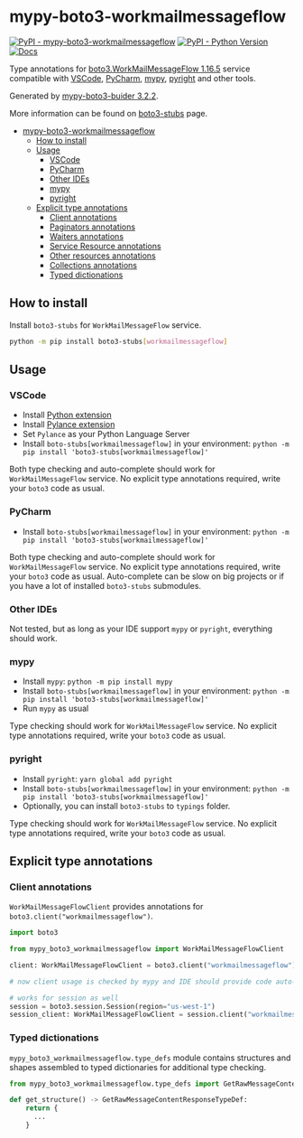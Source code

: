 # mypy-boto3-workmailmessageflow

[![PyPI - mypy-boto3-workmailmessageflow](https://img.shields.io/pypi/v/mypy-boto3-workmailmessageflow.svg?color=blue)](https://pypi.org/project/mypy-boto3-workmailmessageflow)
[![PyPI - Python Version](https://img.shields.io/pypi/pyversions/mypy-boto3-workmailmessageflow.svg?color=blue)](https://pypi.org/project/mypy-boto3-workmailmessageflow)
[![Docs](https://img.shields.io/readthedocs/mypy-boto3-builder.svg?color=blue)](https://mypy-boto3-builder.readthedocs.io/)

Type annotations for
[boto3.WorkMailMessageFlow 1.16.5](https://boto3.amazonaws.com/v1/documentation/api/1.16.5/reference/services/workmailmessageflow.html#WorkMailMessageFlow) service
compatible with
[VSCode](https://code.visualstudio.com/),
[PyCharm](https://www.jetbrains.com/pycharm/),
[mypy](https://github.com/python/mypy),
[pyright](https://github.com/microsoft/pyright)
and other tools.

Generated by [mypy-boto3-buider 3.2.2](https://github.com/vemel/mypy_boto3_builder).

More information can be found on [boto3-stubs](https://pypi.org/project/boto3-stubs/) page.

- [mypy-boto3-workmailmessageflow](#mypy-boto3-workmailmessageflow)
  - [How to install](#how-to-install)
  - [Usage](#usage)
    - [VSCode](#vscode)
    - [PyCharm](#pycharm)
    - [Other IDEs](#other-ides)
    - [mypy](#mypy)
    - [pyright](#pyright)
  - [Explicit type annotations](#explicit-type-annotations)
    - [Client annotations](#client-annotations)
    - [Paginators annotations](#paginators-annotations)
    - [Waiters annotations](#waiters-annotations)
    - [Service Resource annotations](#service-resource-annotations)
    - [Other resources annotations](#other-resources-annotations)
    - [Collections annotations](#collections-annotations)
    - [Typed dictionations](#typed-dictionations)

## How to install

Install `boto3-stubs` for `WorkMailMessageFlow` service.

```bash
python -m pip install boto3-stubs[workmailmessageflow]
```

## Usage

### VSCode

- Install [Python extension](https://marketplace.visualstudio.com/items?itemName=ms-python.python)
- Install [Pylance extension](https://marketplace.visualstudio.com/items?itemName=ms-python.vscode-pylance)
- Set `Pylance` as your Python Language Server
- Install `boto-stubs[workmailmessageflow]` in your environment: `python -m pip install 'boto3-stubs[workmailmessageflow]'`

Both type checking and auto-complete should work for `WorkMailMessageFlow` service.
No explicit type annotations required, write your `boto3` code as usual.

### PyCharm

- Install `boto-stubs[workmailmessageflow]` in your environment: `python -m pip install 'boto3-stubs[workmailmessageflow]'`

Both type checking and auto-complete should work for `WorkMailMessageFlow` service.
No explicit type annotations required, write your `boto3` code as usual.
Auto-complete can be slow on big projects or if you have a lot of installed `boto3-stubs` submodules.

### Other IDEs

Not tested, but as long as your IDE support `mypy` or `pyright`, everything should work.

### mypy

- Install `mypy`: `python -m pip install mypy`
- Install `boto-stubs[workmailmessageflow]` in your environment: `python -m pip install 'boto3-stubs[workmailmessageflow]'`
- Run `mypy` as usual

Type checking should work for `WorkMailMessageFlow` service.
No explicit type annotations required, write your `boto3` code as usual.

### pyright

- Install `pyright`: `yarn global add pyright`
- Install `boto-stubs[workmailmessageflow]` in your environment: `python -m pip install 'boto3-stubs[workmailmessageflow]'`
- Optionally, you can install `boto3-stubs` to `typings` folder.

Type checking should work for `WorkMailMessageFlow` service.
No explicit type annotations required, write your `boto3` code as usual.

## Explicit type annotations

### Client annotations

`WorkMailMessageFlowClient` provides annotations for `boto3.client("workmailmessageflow")`.

```python
import boto3

from mypy_boto3_workmailmessageflow import WorkMailMessageFlowClient

client: WorkMailMessageFlowClient = boto3.client("workmailmessageflow")

# now client usage is checked by mypy and IDE should provide code auto-complete

# works for session as well
session = boto3.session.Session(region="us-west-1")
session_client: WorkMailMessageFlowClient = session.client("workmailmessageflow")
```








### Typed dictionations

`mypy_boto3_workmailmessageflow.type_defs` module contains structures and shapes assembled
to typed dictionaries for additional type checking.

```python
from mypy_boto3_workmailmessageflow.type_defs import GetRawMessageContentResponseTypeDef

def get_structure() -> GetRawMessageContentResponseTypeDef:
    return {
      ...
    }
```
